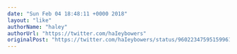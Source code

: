 ```yaml
---
date: "Sun Feb 04 18:48:11 +0000 2018"
layout: "like"
authorName: "haley"
authorUrl: "https://twitter.com/haIeybowers"
originalPost: "https://twitter.com/haIeybowers/status/960223475951599616"
---
```

